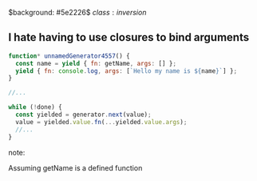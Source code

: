 $background: #5e2226$
$class:inversion$

## I hate having to use closures to bind arguments

```js
function* unnamedGenerator4557() {
  const name = yield { fn: getName, args: [] };
  yield { fn: console.log, args: [`Hello my name is ${name}`] };
}

//...

while (!done) {
  const yielded = generator.next(value);
  value = yielded.value.fn(...yielded.value.args);
  //...
}
```

note:

Assuming getName is a defined function
